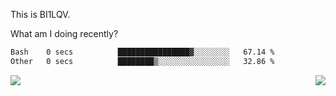 This is BI1LQV.

What am I doing recently?

<!--START_SECTION:waka-->

```txt
Bash    0 secs          ████████████████▓░░░░░░░░   67.14 %
Other   0 secs          ████████▒░░░░░░░░░░░░░░░░   32.86 %
```

<!--END_SECTION:waka-->
<img align="right" src="https://github-readme-stats.vercel.app/api?username=bi1lqv&show_icons=true&count_private=true">

<img src="https://metrics.lecoq.io/bi1lqv?template=classic&base.activity=0&base.community=0&base.repositories=0&base.metadata=0&isocalendar=1&base=header%2C%20activity%2C%20community%2C%20repositories%2C%20metadata&base.indepth=false&base.hireable=false&isocalendar=false&isocalendar.duration=full-year&config.timezone=Asia%2FShanghai">
